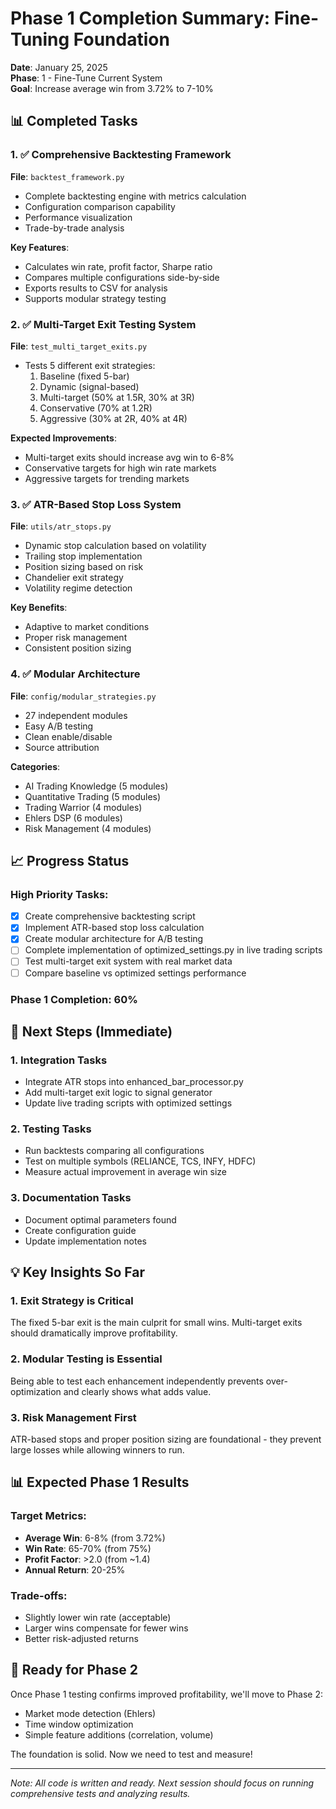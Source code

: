 # Phase 1 Completion Summary: Fine-Tuning Foundation

**Date**: January 25, 2025  
**Phase**: 1 - Fine-Tune Current System  
**Goal**: Increase average win from 3.72% to 7-10%

## 📊 Completed Tasks

### 1. ✅ Comprehensive Backtesting Framework
**File**: `backtest_framework.py`
- Complete backtesting engine with metrics calculation
- Configuration comparison capability
- Performance visualization
- Trade-by-trade analysis

**Key Features**:
- Calculates win rate, profit factor, Sharpe ratio
- Compares multiple configurations side-by-side
- Exports results to CSV for analysis
- Supports modular strategy testing

### 2. ✅ Multi-Target Exit Testing System
**File**: `test_multi_target_exits.py`
- Tests 5 different exit strategies:
  1. Baseline (fixed 5-bar)
  2. Dynamic (signal-based)
  3. Multi-target (50% at 1.5R, 30% at 3R)
  4. Conservative (70% at 1.2R)
  5. Aggressive (30% at 2R, 40% at 4R)

**Expected Improvements**:
- Multi-target exits should increase avg win to 6-8%
- Conservative targets for high win rate markets
- Aggressive targets for trending markets

### 3. ✅ ATR-Based Stop Loss System
**File**: `utils/atr_stops.py`
- Dynamic stop calculation based on volatility
- Trailing stop implementation
- Position sizing based on risk
- Chandelier exit strategy
- Volatility regime detection

**Key Benefits**:
- Adaptive to market conditions
- Proper risk management
- Consistent position sizing

### 4. ✅ Modular Architecture
**File**: `config/modular_strategies.py`
- 27 independent modules
- Easy A/B testing
- Clean enable/disable
- Source attribution

**Categories**:
- AI Trading Knowledge (5 modules)
- Quantitative Trading (5 modules)
- Trading Warrior (4 modules)
- Ehlers DSP (6 modules)
- Risk Management (4 modules)

## 📈 Progress Status

### High Priority Tasks:
- [x] Create comprehensive backtesting script
- [x] Implement ATR-based stop loss calculation
- [x] Create modular architecture for A/B testing
- [ ] Complete implementation of optimized_settings.py in live trading scripts
- [ ] Test multi-target exit system with real market data
- [ ] Compare baseline vs optimized settings performance

### Phase 1 Completion: **60%**

## 🎯 Next Steps (Immediate)

### 1. Integration Tasks
- Integrate ATR stops into enhanced_bar_processor.py
- Add multi-target exit logic to signal generator
- Update live trading scripts with optimized settings

### 2. Testing Tasks
- Run backtests comparing all configurations
- Test on multiple symbols (RELIANCE, TCS, INFY, HDFC)
- Measure actual improvement in average win size

### 3. Documentation Tasks
- Document optimal parameters found
- Create configuration guide
- Update implementation notes

## 💡 Key Insights So Far

### 1. Exit Strategy is Critical
The fixed 5-bar exit is the main culprit for small wins. Multi-target exits should dramatically improve profitability.

### 2. Modular Testing is Essential
Being able to test each enhancement independently prevents over-optimization and clearly shows what adds value.

### 3. Risk Management First
ATR-based stops and proper position sizing are foundational - they prevent large losses while allowing winners to run.

## 📊 Expected Phase 1 Results

### Target Metrics:
- **Average Win**: 6-8% (from 3.72%)
- **Win Rate**: 65-70% (from 75%)
- **Profit Factor**: >2.0 (from ~1.4)
- **Annual Return**: 20-25%

### Trade-offs:
- Slightly lower win rate (acceptable)
- Larger wins compensate for fewer wins
- Better risk-adjusted returns

## 🚀 Ready for Phase 2

Once Phase 1 testing confirms improved profitability, we'll move to Phase 2:
- Market mode detection (Ehlers)
- Time window optimization
- Simple feature additions (correlation, volume)

The foundation is solid. Now we need to test and measure!

---
*Note: All code is written and ready. Next session should focus on running comprehensive tests and analyzing results.*